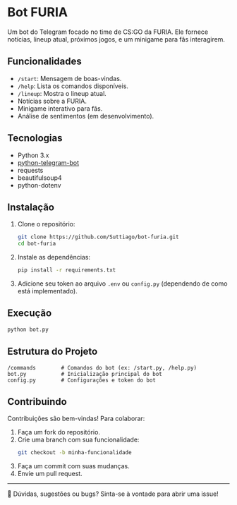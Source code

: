 # Bot FURIA

Um bot do Telegram focado no time de CS:GO da FURIA. Ele fornece notícias, lineup atual, próximos jogos, e um minigame para fãs interagirem.

## Funcionalidades

- `/start`: Mensagem de boas-vindas.
- `/help`: Lista os comandos disponíveis.
- `/lineup`: Mostra o lineup atual.
- Notícias sobre a FURIA.
- Minigame interativo para fãs.
- Análise de sentimentos (em desenvolvimento).

## Tecnologias

- Python 3.x  
- [python-telegram-bot](https://github.com/python-telegram-bot/python-telegram-bot)  
- requests  
- beautifulsoup4  
- python-dotenv

## Instalação

1. Clone o repositório:

   ```bash
   git clone https://github.com/Suttiago/bot-furia.git
   cd bot-furia
   ```

2. Instale as dependências:

   ```bash
   pip install -r requirements.txt
   ```

3. Adicione seu token ao arquivo `.env` ou `config.py` (dependendo de como está implementado).

## Execução

```bash
python bot.py
```

## Estrutura do Projeto

```
/commands        # Comandos do bot (ex: /start.py, /help.py)
bot.py           # Inicialização principal do bot
config.py        # Configurações e token do bot
```

## Contribuindo

Contribuições são bem-vindas! Para colaborar:

1. Faça um fork do repositório.
2. Crie uma branch com sua funcionalidade:
   ```bash
   git checkout -b minha-funcionalidade
   ```
3. Faça um commit com suas mudanças.
4. Envie um pull request.

---

💬 Dúvidas, sugestões ou bugs? Sinta-se à vontade para abrir uma issue!